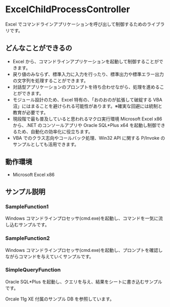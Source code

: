 # ExcelChildProcessController

Excel でコマンドラインアプリケーションを呼び出して制御するためのライブラリです。

## どんなことができるの

+ Excel から、コマンドラインアプリケーションを起動して制御することができます。
+ 戻り値のみならず、標準入力に入力を行ったり、標準出力や標準エラー出力の文字列を処理することができます。
+ 対話型アプリケーションのプロンプトを待ち合わせながら、処理を進めることができます。
+ モジュール設計のため、Excel 特有の、「おのおのが拡張して破綻する VBA 沼」にはまることを避けられる可能性があります。※確実な回避には統制と教育が必要です。
+ 現段階で最も普及していると思われるマクロ実行環境 Microsoft Excel x86 から、.NET のコンソールアプリや Oracle SQL*Plus x64 を起動し制御できるため、自動化の効率化に役立ちます。
+ VBA でのクラス志向やコールバック処理、Win32 API に関する P/Invoke のサンプルとしても活用できます。

## 動作環境

- Microsoft Excel x86

## サンプル説明

### SampleFunction1

Windows コマンドラインプロセッサ(cmd.exe)を起動し、コマンドを一気に流し込むサンプルです。

### SampleFunction2

Windows コマンドラインプロセッサ(cmd.exe)を起動し、プロンプトを確認しながらコマンドを与えていくサンプルです。

### SimpleQueryFunction

Oracle SQL*Plus を起動し、クエリを与え、結果をシートに書き込むサンプルです。

Orcale 11g XE 付属のサンプル DB を参照しています。
